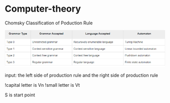 # Computer-theory
Chomsky Classification of Poduction Rule


![img.png](img.png)

input:
the left side of production rule
and the right side of production rule


!capital letter is Vn 
!small letter is Vt


S is start point

